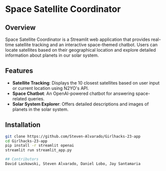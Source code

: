 # Space Satellite Coordinator

## Overview
Space Satellite Coordinator is a Streamlit web application that provides real-time satellite tracking and an interactive space-themed chatbot. Users can locate satellites based on their geographical location and explore detailed information about planets in our solar system.

## Features
- **Satellite Tracking**: Displays the 10 closest satellites based on user input or current location using N2YO's API.
- **Space Chatbot**: An OpenAI-powered chatbot for answering space-related queries.
- **Solar System Explorer**: Offers detailed descriptions and images of planets in the solar system.

## Installation
```bash
git clone https://github.com/Steven-Alvarado/Girlhacks-23-app
cd Girlhacks-23-app
pip install -r streamlit openai
streamlit run streamlit_app.py

## Contributors
David Laskowski, Steven Alvarado, Daniel Lobo, Jay Santamaria
